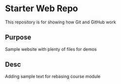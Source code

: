 # Starter Web Repo

This repository is for showing how Git and GitHub work

## Purpose

Sample website with plenty of files for demos

## Desc

Adding sample text for rebasing course module